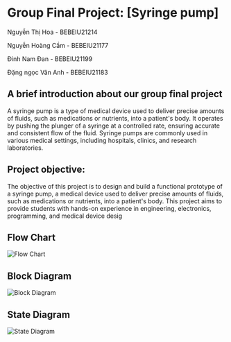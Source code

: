 # Group Final Project: [Syringe pump]

Nguyễn Thị Hoa - BEBEIU21214 

Nguyễn Hoàng Cầm - BEBEIU21177 

Đinh Nam Đan - BEBEIU21199 

Đặng ngọc Vân Anh - BEBEIU21183  

## A brief introduction about our group final project
A syringe pump is a type of medical device used to deliver precise amounts of fluids, such as
medications or nutrients, into a patient's body. It operates by pushing the plunger of a syringe at a
controlled rate, ensuring accurate and consistent flow of the fluid. Syringe pumps are commonly
used in various medical settings, including hospitals, clinics, and research laboratories.
## Project objective:
The objective of this project is to design and build a functional prototype of a syringe pump,
a medical device used to deliver precise amounts of fluids, such as medications or nutrients,
into a patient's body. This project aims to provide students with hands-on experience in
engineering, electronics, programming, and medical device desig

## Flow Chart
![Flow Chart](Flowchart.png)
## Block Diagram
![Block Diagram](Blogdiagram.png)
## State Diagram
![State Diagram](Statediagram.png)
